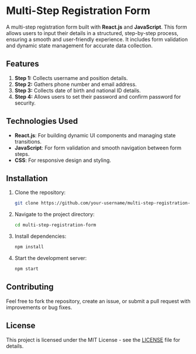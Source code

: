 # Multi-Step Registration Form

A multi-step registration form built with **React.js** and **JavaScript**. This form allows users to input their details in a structured, step-by-step process, ensuring a smooth and user-friendly experience. It includes form validation and dynamic state management for accurate data collection.

## Features

1. **Step 1:** Collects username and position details.
2. **Step 2:** Gathers phone number and email address.
3. **Step 3:** Collects date of birth and national ID details.
4. **Step 4:** Allows users to set their password and confirm password for security.

## Technologies Used

- **React.js**: For building dynamic UI components and managing state transitions.
- **JavaScript**: For form validation and smooth navigation between form steps.
- **CSS**: For responsive design and styling.

## Installation

1. Clone the repository:  
   ```bash
   git clone https://github.com/your-username/multi-step-registration-form.git
   ```

2. Navigate to the project directory:  
   ```bash
   cd multi-step-registration-form
   ```

3. Install dependencies:  
   ```bash
   npm install
   ```

4. Start the development server:  
   ```bash
   npm start
   ```

## Contributing

Feel free to fork the repository, create an issue, or submit a pull request with improvements or bug fixes.

## License

This project is licensed under the MIT License - see the [LICENSE](LICENSE) file for details.
